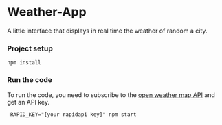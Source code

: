 # Weather-App

A little interface that displays in real time the weather of random a city.

### Project setup
```
npm install
```

### Run the code

To run the code, you need to subscribe to the [open weather map API](https://rapidapi.com/community/api/open-weather-map) and get an API key.

```
 RAPID_KEY="[your rapidapi key]" npm start
```
